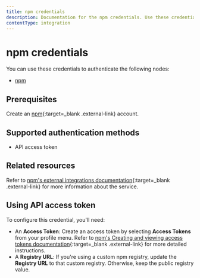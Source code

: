 ```yaml
---
title: npm credentials
description: Documentation for the npm credentials. Use these credentials to authenticate npm in n8n, a workflow automation platform.
contentType: integration
---
```


# npm credentials

You can use these credentials to authenticate the following nodes:

- [npm](/integrations/builtin/app-nodes/n8n-nodes-base.npm/)

## Prerequisites

Create an [npm](https://www.npmjs.com/){:target=_blank .external-link} account.

## Supported authentication methods

- API access token

## Related resources

Refer to [npm's external integrations documentation](https://docs.npmjs.com/integrations/integrating-npm-with-external-services){:target=_blank .external-link} for more information about the service.

## Using API access token

To configure this credential, you'll need:

- An **Access Token**: Create an access token by selecting **Access Tokens** from your profile menu. Refer to [npm's Creating and viewing access tokens documentation](https://docs.npmjs.com/creating-and-viewing-access-tokens){:target=_blank .external-link} for more detailed instructions.
- A **Registry URL**: If you're using a custom npm registry, update the **Registry URL** to that custom registry. Otherwise, keep the public registry value.


